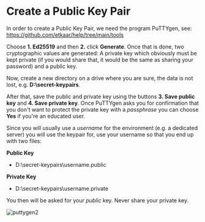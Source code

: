 # Create a Public Key Pair

In order to create a Public Key Pair, we need the program PuTTYgen, see: https://github.com/etkaar/help/tree/main/tools

Choose **1. Ed25519** and then **2.** click **Generate**. Once that is done, two cryptographic values are generated: A private key which obviously must be kept private (if you would share that, it would be the same as sharing your password) and a public key.

Now, create a new directory on a drive where you are sure, the data is not lost, e.g. **D:\secret-keypairs**.

After that, save the public and private key using the buttons **3. Save public key** and **4. Save private key**. Once PuTTYgen asks you for confirmation that you don't want to protect the private key with a *passphrase* you can choose **Yes** if you're an educated user.

Since you will usually use a *username* for the environment (e.g. a dedicated server) you will use the keypair for, use your username so that you end up with two files:

**Public Key**
- D:\secret-keypairs\username.public

**Private Key**
- D:\secret-keypairs\username.private

You then will be asked for your *public* key. Never share your private key.

![puttygen2](https://user-images.githubusercontent.com/40885610/134811837-ade16ca7-1ff1-411c-8ec1-b88cf915476b.png)
